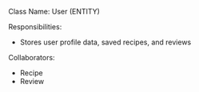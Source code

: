 Class Name: User (ENTITY)

Responsibilities:
- Stores user profile data, saved recipes, and reviews

Collaborators:
- Recipe
- Review